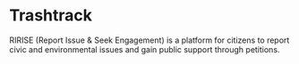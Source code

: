 # Trashtrack
RIRISE (Report Issue &amp; Seek Engagement) is a platform for citizens to report civic and environmental issues and gain public support through petitions.
